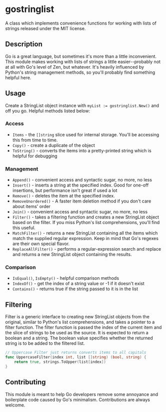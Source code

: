 # gostringlist

A class which implements convenience functions for working with lists of strings released under the MIT license. 

## Description

Go is a great language, but sometimes it's more than a little inconvenient. This module makes working with lists of strings a little easier--probably not at all with Go's level of Zen, but whatever. It's heavily influenced by Python's string management methods, so you'll probably find something helpful here.

## Usage

Create a StringList object instance with `myList := gostringlist.New()` and off you go. Helpful methods listed below:

### Access

- `Items` - the `[]string` slice used for internal storage. You'll be accessing this from time to time.
- `Copy()` - create a duplicate of the object
- `ToString()` - converts the items into a pretty-printed string which is helpful for debugging

### Management

- `Append()` - convenient access and syntactic sugar, no more, no less
- `Insert()` - inserts a string at the specified index. Good for one-off insertions, but performance isn't great if used a lot
- `Remove()` - deletes the item at the specified index.
- `RemoveUnordered()` - A faster item deletion method if you don't care about items' order
- `Join()` - convenient access and syntactic sugar, no more, no less 
- `Filter()` - takes a filtering function and creates a new StringList object based on the filter. If you miss Python's list comprehensions, you'll find this useful.
- `MatchFilter()` - returns a new StringList containing all the items which match the supplied regular expression. Keep in mind that Go's regexes are their own special flavor.
- `ReplaceAllFilter()` - performs a regular-expression search and replace and returns a new StringList object containing the results.

### Comparison

- `IsEqual()`, `IsEmpty()` - helpful comparison methods
- `IndexOf()` - get the index of a string value or -1 if it doesn't exist
- `Contains()` - returns true if the string passed to it is in the list

## Filtering

Filter is a generic interface to creating new StringList objects from the original, similar to Python's
list comprehensions, and takes a pointer to a filter function. The filter function is passed
the index of the current item and the slice of strings to be used as the source. It is expected
to return a boolean and a string. The boolean value specifies whether the returned string is to
be added to the filtered list.

```go
// Uppercase Filter just returns converts items to all capitals
func UppercaseFilter(index int, list []string) (bool, string) {
	return true, strings.ToUpper(list[index])
}
```

## Contributing

This module is meant to help Go developers remove some annoyance and boilerplate code caused by Go's minimalism. Contributions are always welcome.
